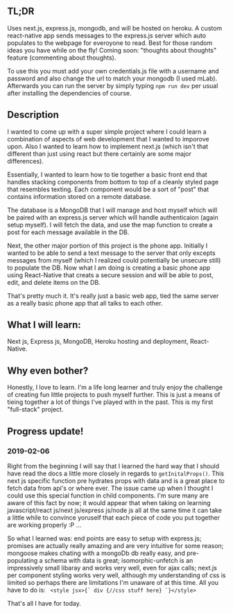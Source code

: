 ## TL;DR
Uses next.js, express.js, mongodb, and will be hosted on heroku. A custom react-native app sends messages to the express.js server which auto populates to the webpage for everoyone to read. Best for those random ideas you have while on the fly! Coming soon: "thoughts about thoughts" feature (commenting about thoughts). 

To use this you must add your own credentials.js file with a username and password and also change the url to match your mongodb (I used mLab). Afterwards you can run the server by simply typing `npm run dev` per usual after installing the dependencies of course. 

## Description
I wanted to come up with a super simple project where I could learn a combination of aspects of web development that I wanted to imporove upon. Also I wanted to learn how to implement next.js (which isn't that different than just using react but there certainly are some major differences).

Essentially, I wanted to learn how to tie together a basic front end that handles stacking components from bottom to top of a cleanly styled page that resembles texting. Each component would be a sort of "post" that contains information stored on a remote database.

The database is a MongoDB that I will manage and host myself which will be paired with an express.js server which will handle authenticaion (again setup myself). I will fetch the data, and use the map function to create a post for each message available in the DB.

Next, the other major portion of this project is the phone app. Initially I wanted to be able to send a text message to the server that only excepts messages from myself (which I realized could potentially be unsecure still) to populate the DB. Now what I am doing is creating a basic phone app using React-Native that creats a secure session and will be able to post, edit, and delete items on the DB.

That's pretty much it. It's really just a basic web app, tied the same server as a really basic phone app that all talks to each other.

## What I will learn:
Next js, Express js, MongoDB, Heroku hosting and deployment, React-Native.

## Why even bother?
Honestly, I love to learn. I'm a life long learner and truly enjoy the challenge of creating fun little projects to push myself further. This is just a means of tieing together a lot of things I've played with in the past. This is my first "full-stack" project.

## Progress update!
### 2019-02-06
Right from the beginning I will say that I learned the hard way that I should have read the docs a little more closely in regards to `getInitalProps()`. This next js specific function pre hydrates props with data and is a great place to fetch data from api's or where ever. The issue came up when I thought I could use this special function in child components. I'm sure many are aware of this fact by now; it would appear that when taking on learning javascript/react js/next js/express js/node js all at the same time it can take a little while to convince yoruself that each piece of code you put together are working properly :P ... 

So what I learned was: end points are easy to setup with express.js; promises are actually really amazing and are very intuitive for some reason; mongoose makes chating with a mongoDb db really easy, and pre-populating a schema with data is great; isomorphic-unfetch is an impressively small libaray and works very well, even for ajax calls; next.js per component styling works very well, although my understanding of css is limited so perhaps there are limitations I'm unaware of at this time. All you have to do is: ``` <style jsx>{` div {//css stuff here} `}</style>```

That's all I have for today. 
    
